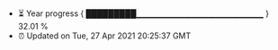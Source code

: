 - ⏳ Year progress { █████████▁▁▁▁▁▁▁▁▁▁▁▁▁▁▁▁▁▁▁▁▁ } 32.01 %
- ⏰ Updated on Tue, 27 Apr 2021 20:25:37 GMT

